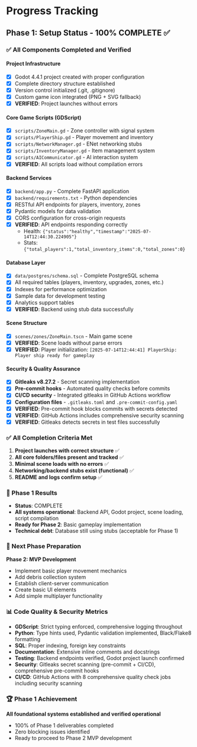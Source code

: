 # Progress Tracking

## Phase 1: Setup Status - 100% COMPLETE ✅

### ✅ All Components Completed and Verified

#### Project Infrastructure
- [x] Godot 4.4.1 project created with proper configuration
- [x] Complete directory structure established
- [x] Version control initialized (.git, .gitignore)
- [x] Custom game icon integrated (PNG + SVG fallback)
- [x] **VERIFIED**: Project launches without errors

#### Core Game Scripts (GDScript)
- [x] `scripts/ZoneMain.gd` - Zone controller with signal system
- [x] `scripts/PlayerShip.gd` - Player movement and inventory
- [x] `scripts/NetworkManager.gd` - ENet networking stubs
- [x] `scripts/InventoryManager.gd` - Item management system
- [x] `scripts/AICommunicator.gd` - AI interaction system
- [x] **VERIFIED**: All scripts load without compilation errors

#### Backend Services
- [x] `backend/app.py` - Complete FastAPI application
- [x] `backend/requirements.txt` - Python dependencies
- [x] RESTful API endpoints for players, inventory, zones
- [x] Pydantic models for data validation
- [x] CORS configuration for cross-origin requests
- [x] **VERIFIED**: API endpoints responding correctly
  - Health: `{"status":"healthy","timestamp":"2025-07-14T12:44:30.224905"}`
  - Stats: `{"total_players":1,"total_inventory_items":0,"total_zones":0}`

#### Database Layer
- [x] `data/postgres/schema.sql` - Complete PostgreSQL schema
- [x] All required tables (players, inventory, upgrades, zones, etc.)
- [x] Indexes for performance optimization
- [x] Sample data for development testing
- [x] Analytics support tables
- [x] **VERIFIED**: Backend using stub data successfully

#### Scene Structure
- [x] `scenes/zones/ZoneMain.tscn` - Main game scene
- [x] **VERIFIED**: Scene loads without parse errors
- [x] **VERIFIED**: Player initialization: `[2025-07-14T12:44:41] PlayerShip: Player ship ready for gameplay`

#### Security & Quality Assurance
- [x] **Gitleaks v8.27.2** - Secret scanning implementation
- [x] **Pre-commit hooks** - Automated quality checks before commits
- [x] **CI/CD security** - Integrated gitleaks in GitHub Actions workflow
- [x] **Configuration files** - `.gitleaks.toml` and `.pre-commit-config.yaml`
- [x] **VERIFIED**: Pre-commit hook blocks commits with secrets detected
- [x] **VERIFIED**: GitHub Actions includes comprehensive security scanning
- [x] **VERIFIED**: Gitleaks detects secrets in test files successfully

### ✅ All Completion Criteria Met

1. **Project launches with correct structure** ✅
2. **All core folders/files present and tracked** ✅
3. **Minimal scene loads with no errors** ✅
4. **Networking/backend stubs exist (functional)** ✅
5. **README and logs confirm setup** ✅

### 🎯 Phase 1 Results
- **Status**: COMPLETE
- **All systems operational**: Backend API, Godot project, scene loading, script compilation
- **Ready for Phase 2**: Basic gameplay implementation
- **Technical debt**: Database still using stubs (acceptable for Phase 1)

### 🔄 Next Phase Preparation
**Phase 2: MVP Development**
- Implement basic player movement mechanics
- Add debris collection system
- Establish client-server communication
- Create basic UI elements
- Add simple multiplayer functionality

### 📊 Code Quality & Security Metrics
- **GDScript**: Strict typing enforced, comprehensive logging throughout
- **Python**: Type hints used, Pydantic validation implemented, Black/Flake8 formatting
- **SQL**: Proper indexing, foreign key constraints
- **Documentation**: Extensive inline comments and docstrings
- **Testing**: Backend endpoints verified, Godot project launch confirmed
- **Security**: Gitleaks secret scanning (pre-commit + CI/CD), comprehensive pre-commit hooks
- **CI/CD**: GitHub Actions with 8 comprehensive quality check jobs including security scanning

### 🏆 Phase 1 Achievement
**All foundational systems established and verified operational**
- 100% of Phase 1 deliverables completed
- Zero blocking issues identified
- Ready to proceed to Phase 2 MVP development
